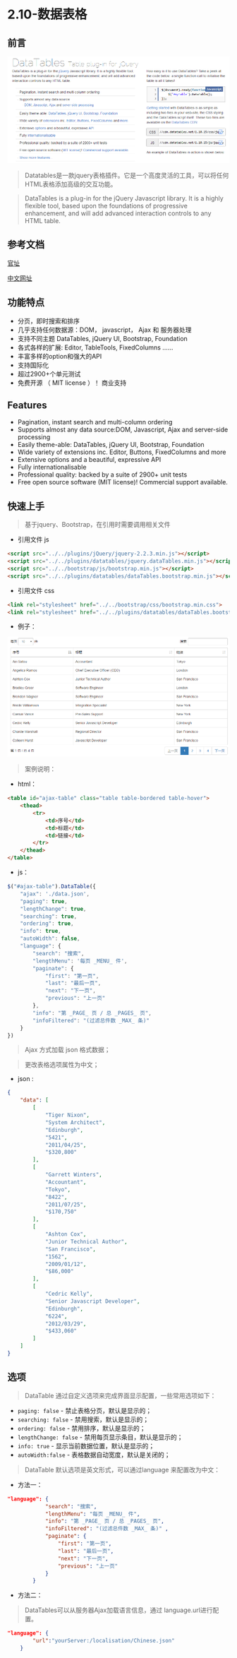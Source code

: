 
# 2.10-数据表格

## 前言

![Logo](../img/data-table/logo.png)

> Datatables是一款jquery表格插件。它是一个高度灵活的工具，可以将任何HTML表格添加高级的交互功能。

> DataTables is a plug-in for the jQuery Javascript library. It is a highly flexible tool, based upon the foundations of progressive enhancement, and will add advanced interaction controls to any HTML table.

## 参考文档

[官址]( https://datatables.net/ ) 

[中文网址](http://www.datatables.club/)

## 功能特点

- 分页，即时搜索和排序
- 几乎支持任何数据源：DOM， javascript， Ajax 和 服务器处理
- 支持不同主题 DataTables, jQuery UI, Bootstrap, Foundation
- 各式各样的扩展: Editor, TableTools, FixedColumns ……
- 丰富多样的option和强大的API
- 支持国际化
- 超过2900+个单元测试
- 免费开源 （ MIT license ）！ 商业支持

## Features

- Pagination, instant search and multi-column ordering
- Supports almost any data source:DOM, Javascript, Ajax and server-side processing
- Easily theme-able: DataTables, jQuery UI, Bootstrap, Foundation
- Wide variety of extensions inc. Editor, Buttons, FixedColumns and more
- Extensive options and a beautiful, expressive API
- Fully internationalisable
- Professional quality: backed by a suite of 2900+ unit tests
- Free open source software (MIT license)! Commercial support available.

## 快速上手

> 基于jquery、Bootstrap，在引用时需要调用相关文件

- 引用文件 js

```html
<script src="../../plugins/jQuery/jquery-2.2.3.min.js"></script>
<script src="../../plugins/datatables/jquery.dataTables.min.js"></script>
<script src="../../bootstrap/js/bootstrap.min.js"></script>
<script src="../../plugins/datatables/dataTables.bootstrap.min.js"></script>
```

- 引用文件 css

```html
<link rel="stylesheet" href="../../bootstrap/css/bootstrap.min.css">
<link rel="stylesheet" href="../../plugins/datatables/dataTables.bootstrap.css">
```

- 例子：

![效果图](../img/data-table/data-table.png)

> 案例说明：

- html：

```html
<table id="ajax-table" class="table table-bordered table-hover">
    <thead>
        <tr>
            <td>序号</td>
            <td>标题</td>
            <td>链接</td>
        </tr>
    </thead>				
</table>
```

- js：

```javascript
$("#ajax-table").DataTable({
    "ajax": './data.json',  
    "paging": true,
    "lengthChange": true, 
    "searching": true, 
    "ordering": true, 
    "info": true,
    "autoWidth": false,
    "language": {
        "search": "搜索",
        "lengthMenu": '每页 _MENU_ 件',
        "paginate": {
            "first": "第一页",
            "last": "最后一页",
            "next": "下一页",
            "previous": "上一页"
        },
        "info": "第 _PAGE_ 页 / 总 _PAGES_ 页",  
        "infoFiltered": "(过滤总件数 _MAX_ 条)"  
    }
})
```

> Ajax 方式加载 json 格式数据；

> 更改表格选项属性为中文；

- json :

```json
{
    "data": [
		[
			"Tiger Nixon",
			"System Architect",
			"Edinburgh",
			"5421",
			"2011/04/25",
			"$320,800"
		],
		[
			"Garrett Winters",
			"Accountant",
			"Tokyo",
			"8422",
			"2011/07/25",
			"$170,750"
		],
		[
			"Ashton Cox",
			"Junior Technical Author",
			"San Francisco",
			"1562",
			"2009/01/12",
			"$86,000"
		],
		[
			"Cedric Kelly",
			"Senior Javascript Developer",
			"Edinburgh",
			"6224",
			"2012/03/29",
			"$433,060"
		]
    ]
}
```

## 选项

> DataTable 通过自定义选项来完成界面显示配置，一些常用选项如下：

- `paging: false`                  - 禁止表格分页，默认是显示的；
- <code>searching: false</code>    - 禁用搜索，默认是显示的；
- <code>ordering: false</code>     - 禁用排序，默认是显示的；
- <code>lengthChange: false</code> - 禁用每页显示条目，默认是显示的；
- <code>info: true</code>          - 显示当前数据位置，默认是显示的；
- <code>autoWidth:false</code>     - 表格数据自动宽度，默认是关闭的；

> DataTable 默认选项是英文形式，可以通过language 来配置改为中文：

- 方法一：

```json
"language": {
            "search": "搜索",
            "lengthMenu": "每页 _MENU_ 件",
            "info": "第 _PAGE_ 页 / 总 _PAGES_ 页",  
            "infoFiltered": "(过滤总件数 _MAX_ 条)" ,
            "paginate": {
                "first": "第一页",
                "last": "最后一页",
                "next": "下一页",
                "previous": "上一页"
            }					 
        }
```

- 方法二：

> DataTables可以从服务器Ajax加载语言信息，通过 language.url进行配置。

```json
"language": {
        "url":"yourServer:/localisation/Chinese.json"
    }
```
